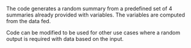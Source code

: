 The code generates a random summary from a predefined set of 4 summaries already provided with variables. The variables are computed from the data fed.

Code can be modified to be used for other use cases where a random output is required with data based on the input.
